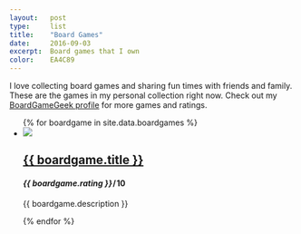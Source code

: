 ```yaml
---
layout:   post
type:     list
title:    "Board Games"
date:     2016-09-03
excerpt:  Board games that I own
color:    EA4C89
---
```


I love collecting board games and sharing fun times with friends and family. These are the games in my personal collection right now. Check out my <a href="https://www.boardgamegeek.com/user/jhilmd">BoardGameGeek profile</a> for more games and ratings.

<ul class="list post-list list-photo list-numbered">
{% for boardgame in site.data.boardgames %}
  <li class="list-item">
    <div class="list-row">
      <a href="{{ boardgame.link }}">
        <img src="/img/board-games/{{ boardgame.title | slugify }}.jpg" class="list-image">
      </a>
      <a href="{{ boardgame.link }}">
        <h2 class="list-title">{{ boardgame.title }}</h2>
      </a>
      <h4 class="list-score"><em>{{ boardgame.rating }}</em>&#8202;/&#8202;10</h4>
    </div>
    <p>{{ boardgame.description }}</p>
  </li>
{% endfor %}
</ul>
